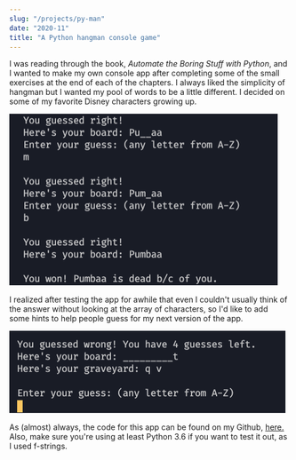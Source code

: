 ```yaml
---
slug: "/projects/py-man"
date: "2020-11"
title: "A Python hangman console game"
---
```


I was reading through the book, _Automate the Boring Stuff with Python_, and I wanted to make my own console app after completing some of the small exercises at the end of each of the chapters. I always liked the simplicity of hangman but I wanted my pool of words to be a little different. I decided on some of my favorite Disney characters growing up.

![pyman correct guesses](../images/pyman-correct.png)

I realized after testing the app for awhile that even I couldn't usually think of the answer without looking at the array of characters, so I'd like to add some hints to help people guess for my next version of the app.

![pyman wrong guesses](../images/pyman-wrong.png)

As (almost) always, the code for this app can be found on my Github, [here.](https://github.com/ejbee3/automate-the-boring-stuff-py/blob/master/hangman/hangman.py) Also, make sure you're using at least Python 3.6 if you want to test it out, as I used f-strings.
